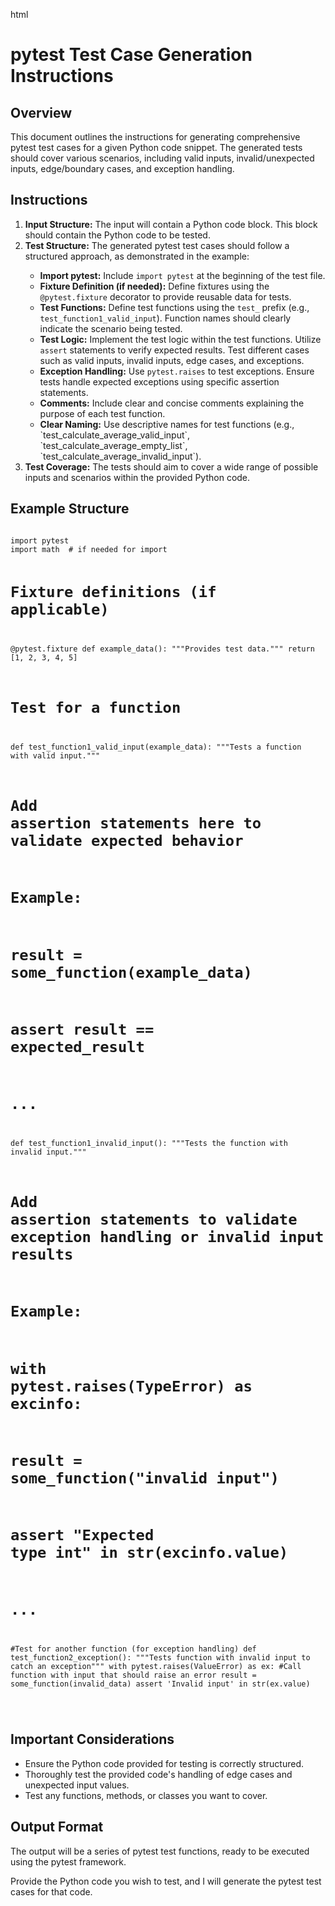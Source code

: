html
<h1>pytest Test Case Generation Instructions</h1>

<h2>Overview</h2>
<p>This document outlines the instructions for generating comprehensive pytest test cases for a given Python code snippet.  The generated tests should cover various scenarios, including valid inputs, invalid/unexpected inputs, edge/boundary cases, and exception handling.</p>

<h2>Instructions</h2>

<ol>
  <li><strong>Input Structure:</strong> The input will contain a Python code block.  This block should contain the Python code to be tested.</li>
  <li><strong>Test Structure:</strong> The generated pytest test cases should follow a structured approach, as demonstrated in the example:</li>
  <ul>
    <li><strong>Import pytest:</strong> Include <code>import pytest</code> at the beginning of the test file.</li>
    <li><strong>Fixture Definition (if needed):</strong> Define fixtures using the <code>@pytest.fixture</code> decorator to provide reusable data for tests.</li>
    <li><strong>Test Functions:</strong> Define test functions using the <code>test_</code> prefix (e.g., <code>test_function1_valid_input</code>). Function names should clearly indicate the scenario being tested.</li>
    <li><strong>Test Logic:</strong> Implement the test logic within the test functions. Utilize <code>assert</code> statements to verify expected results. Test different cases such as valid inputs, invalid inputs, edge cases, and exceptions.</li>
    <li><strong>Exception Handling:</strong> Use <code>pytest.raises</code> to test exceptions.  Ensure tests handle expected exceptions using specific assertion statements.</li>
    <li><strong>Comments:</strong> Include clear and concise comments explaining the purpose of each test function.</li>
    <li><strong>Clear Naming:</strong>  Use descriptive names for test functions (e.g., `test_calculate_average_valid_input`, `test_calculate_average_empty_list`, `test_calculate_average_invalid_input`).</li>
  </ul>
  <li><strong>Test Coverage:</strong>  The tests should aim to cover a wide range of possible inputs and scenarios within the provided Python code.</li>
</ol>

<h2>Example Structure</h2>
<pre><code class="language-python">
import pytest
import math  # if needed for import

# Fixture definitions (if applicable)
@pytest.fixture
def example_data():
    """Provides test data."""
    return [1, 2, 3, 4, 5]

# Test for a function
def test_function1_valid_input(example_data):
  """Tests a function with valid input."""
  # Add assertion statements here to validate expected behavior
  # Example:
  # result = some_function(example_data)
  # assert result == expected_result
  # ...


def test_function1_invalid_input():
  """Tests the function with invalid input."""
  # Add assertion statements to validate exception handling or invalid input results
  # Example:
  # with pytest.raises(TypeError) as excinfo:
  #     result = some_function("invalid input")
  # assert "Expected type int" in str(excinfo.value)
  # ...

#Test for another function (for exception handling)
def test_function2_exception():
    """Tests function with invalid input to catch an exception"""
    with pytest.raises(ValueError) as ex:
      #Call function with input that should raise an error
      result = some_function(invalid_data)
    assert 'Invalid input' in str(ex.value)


</code></pre>

<h2>Important Considerations</h2>
<ul>
<li>Ensure the Python code provided for testing is correctly structured.</li>
<li>Thoroughly test the provided code's handling of edge cases and unexpected input values.</li>
<li>Test any functions, methods, or classes you want to cover.</li>
</ul>

<h2>Output Format</h2>
<p>The output will be a series of pytest test functions, ready to be executed using the pytest framework.</p>

<p>Provide the Python code you wish to test, and I will generate the pytest test cases for that code.</p>